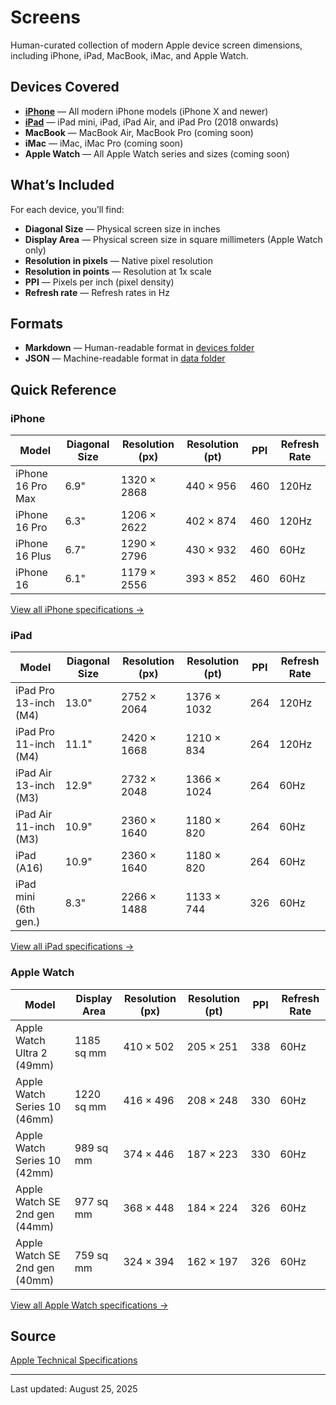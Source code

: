 # Screens

Human-curated collection of modern Apple device screen dimensions, including iPhone, iPad, MacBook, iMac, and Apple Watch.

## Devices Covered

- **[iPhone](devices/iphone.md)** — All modern iPhone models (iPhone X and newer)
- **[iPad](devices/ipad.md)** — iPad mini, iPad, iPad Air, and iPad Pro (2018 onwards)
- **MacBook** — MacBook Air, MacBook Pro (coming soon)
- **iMac** — iMac, iMac Pro (coming soon)
- **Apple Watch** — All Apple Watch series and sizes (coming soon)

## What’s Included

For each device, you’ll find:
- **Diagonal Size** — Physical screen size in inches
- **Display Area** — Physical screen size in square millimeters (Apple Watch only)
- **Resolution in pixels** — Native pixel resolution
- **Resolution in points** — Resolution at 1x scale
- **PPI** — Pixels per inch (pixel density)
- **Refresh rate** — Refresh rates in Hz

## Formats

- **Markdown** — Human-readable format in [devices folder](devices)
- **JSON** — Machine-readable format in [data folder](data)

## Quick Reference

### iPhone
| Model | Diagonal Size | Resolution (px) | Resolution (pt) | PPI | Refresh Rate |
|-------|---------------|-----------------|-----------------|-----|--------------|
| iPhone 16 Pro Max | 6.9" | 1320 × 2868 | 440 × 956 | 460 | 120Hz |
| iPhone 16 Pro | 6.3" | 1206 × 2622 | 402 × 874 | 460 | 120Hz |
| iPhone 16 Plus | 6.7" | 1290 × 2796 | 430 × 932 | 460 | 60Hz |
| iPhone 16 | 6.1" | 1179 × 2556 | 393 × 852 | 460 | 60Hz |

[View all iPhone specifications →](devices/iphone.md)

### iPad
| Model | Diagonal Size | Resolution (px) | Resolution (pt) | PPI | Refresh Rate |
|-------|---------------|-----------------|-----------------|-----|--------------|
| iPad Pro 13-inch (M4) | 13.0" | 2752 × 2064 | 1376 × 1032 | 264 | 120Hz |
| iPad Pro 11-inch (M4) | 11.1" | 2420 × 1668 | 1210 × 834 | 264 | 120Hz |
| iPad Air 13-inch (M3) | 12.9" | 2732 × 2048 | 1366 × 1024 | 264 | 60Hz |
| iPad Air 11-inch (M3) | 10.9" | 2360 × 1640 | 1180 × 820 | 264 | 60Hz |
| iPad (A16) | 10.9" | 2360 × 1640 | 1180 × 820 | 264 | 60Hz |
| iPad mini (6th gen.) | 8.3" | 2266 × 1488 | 1133 × 744 | 326 | 60Hz |

[View all iPad specifications →](devices/ipad.md)

### Apple Watch
| Model | Display Area | Resolution (px) | Resolution (pt) | PPI | Refresh Rate |
|-------|---------------|-----------------|-----------------|-----|--------------|
| Apple Watch Ultra 2 (49mm) | 1185 sq mm | 410 × 502 | 205 × 251 | 338 | 60Hz |
| Apple Watch Series 10 (46mm) | 1220 sq mm | 416 × 496 | 208 × 248 | 330 | 60Hz |
| Apple Watch Series 10 (42mm) | 989 sq mm | 374 × 446 | 187 × 223 | 330 | 60Hz |
| Apple Watch SE 2nd gen (44mm) | 977 sq mm | 368 × 448 | 184 × 224 | 326 | 60Hz |
| Apple Watch SE 2nd gen (40mm) | 759 sq mm | 324 × 394 | 162 × 197 | 326 | 60Hz |

[View all Apple Watch specifications →](devices/watch.md)

## Source

[Apple Technical Specifications](https://support.apple.com/specs/)

---

Last updated: August 25, 2025
